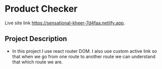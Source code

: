 # Product Checker

Live site link  https://sensational-kheer-7d4faa.netlify.app.

## Project Description
* In this project I use react router DOM. I also use custom active link so that when we go from one route to another route we can understand that which route we are.
